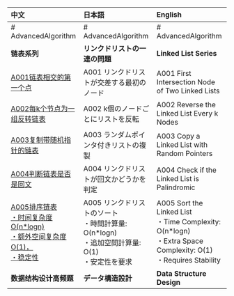| 中文                                                                                                                                                                                                                                                                                              | 日本語                                                                | English                                                                                                          |
|:------------------------------------------------------------------------------------------------------------------------------------------------------------------------------------------------------------------------------------------------------------------------------------------------|:-------------------------------------------------------------------|:-----------------------------------------------------------------------------------------------------------------|
| # AdvancedAlgorithm                                                                                                                                                                                                                                                                             | # AdvancedAlgorithm                                                | # AdvancedAlgorithm                                                                                              |
| **链表系列**                                                                                                                                                                                                                                                                                        | **リンクドリストの一連の問題**                                                  | **Linked List Series**                                                                                           |
| [A001链表相交的第一个点](https://github.com/Gxondi/Algorithm/blob/main/AdvancedAlgorithm/src/main/java/A003%E9%93%BE%E8%A1%A8%E6%8E%92%E9%98%9F%E7%B3%BB%E5%88%97/A001%E9%93%BE%E8%A1%A8%E7%9B%B8%E4%BA%A4%E7%9A%84%E7%AC%AC%E4%B8%80%E4%B8%AA%E7%82%B9/IntersectionOfTwoLinkedList.java)                | A001 リンクドリストが交差する最初のノード                                            | A001 First Intersection Node of Two Linked Lists                                                                 |
| [A002每k个节点为一组反转链表](https://github.com/Gxondi/Algorithm/blob/main/AdvancedAlgorithm/src/main/java/A003%E9%93%BE%E8%A1%A8%E6%8E%92%E9%98%9F%E7%B3%BB%E5%88%97/A002%E6%AF%8Fk%E4%B8%AA%E8%8A%82%E7%82%B9%E4%B8%BA%E4%B8%80%E7%BB%84%E5%8F%8D%E8%BD%AC%E9%93%BE%E8%A1%A8/ReverseNodeInKGroup.java)  | A002 k個のノードごとにリストを反転                                               | A002 Reverse the Linked List Every k Nodes                                                                       |
| [A003复制带随机指针的链表](https://github.com/Gxondi/Algorithm/blob/main/AdvancedAlgorithm/src/main/java/A003%E9%93%BE%E8%A1%A8%E6%8E%92%E9%98%9F%E7%B3%BB%E5%88%97/A003%E5%A4%8D%E5%88%B6%E5%B8%A6%E9%9A%8F%E6%9C%BA%E6%8C%87%E9%92%88%E7%9A%84%E9%93%BE%E8%A1%A8/CopyListWithRandomPointer.java)        | A003 ランダムポインタ付きリストの複製                                              | A003 Copy a Linked List with Random Pointers                                                                     |
| [A004判断链表是否是回文](https://github.com/Gxondi/Algorithm/blob/main/AdvancedAlgorithm/src/main/java/A003%E9%93%BE%E8%A1%A8%E6%8E%92%E9%98%9F%E7%B3%BB%E5%88%97/A004%E5%88%A4%E6%96%AD%E9%93%BE%E8%A1%A8%E6%98%AF%E5%90%A6%E6%98%AF%E5%9B%9E%E6%96%87/PalindromeLinkedList.java)                       | A004 リンクドリストが回文かどうかを判定                                             | A004 Check if the Linked List is Palindromic                                                                     |
| [A005排序链表 <br>・时间复杂度O(n*logn)<br>・额外空间复杂度O(1)，<br>・稳定性](https://github.com/Gxondi/Algorithm/blob/main/AdvancedAlgorithm/src/main/java/A003%E9%93%BE%E8%A1%A8%E6%8E%92%E9%98%9F%E7%B3%BB%E5%88%97/A005%E9%93%BE%E8%A1%A8%E6%8E%92%E5%BA%8F/SortList.java)                                        | A005 リンクドリストのソート<br>・時間計算量: O(n*logn)<br>・追加空間計算量: O(1)<br>・安定性を要求 | A005 Sort the Linked List<br>・Time Complexity: O(n*logn)<br>・Extra Space Complexity: O(1)<br>・Requires Stability |
| **数据结构设计高频题**                                                                                                                                                                                                                                                                                   | **データ構造設計**                                                        | **Data Structure Design**                                                                                        |